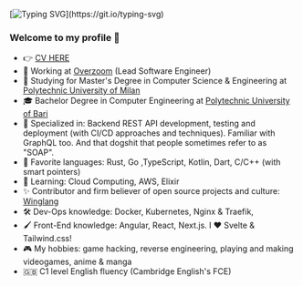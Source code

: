 [![Typing SVG](https://readme-typing-svg.herokuapp.com?size=20&duration=6000&width=400&height=30&lines=Hi!+My+name+is+Giovanni.;I'm+a+Software+Engineer.)](https://git.io/typing-svg)

### Welcome to my profile 👋

- 👉 [CV HERE](https://cdn.or2.life/p/resume.pdf)
- 🏢 Working at [Overzoom](https://overzoom.it) (Lead Software Engineer)
- 🏫 Studying for Master's Degree in Computer Science & Engineering at [Polytechnic University of Milan](https://polimi.it/)
- :mortar_board: Bachelor Degree in Computer Engineering at [Polytechnic University of Bari](http://www.poliba.it/)
- 🎯 Specialized in: Backend REST API development, testing and deployment (with CI/CD approaches and techniques). Familiar with GraphQL too. And that dogshit that people sometimes refer to as "SOAP".
- 🚀 Favorite languages: Rust, Go ,TypeScript, Kotlin, Dart, C/C++ (with smart pointers)
- 🌱 Learning: Cloud Computing, AWS, Elixir
- ✨ Contributor and firm believer of open source projects and culture: [Winglang](https://www.winglang.io/)
- 🛠️ Dev-Ops knowledge: Docker, Kubernetes, Nginx & Traefik,
- 🖌️ Front-End knowledge: Angular, React, Next.js. I ♥️ Svelte & Tailwind.css!
- 🎮 My hobbies: game hacking, reverse engineering, playing and making videogames, anime & manga
- 🇬🇧 C1 level English fluency (Cambridge English's FCE)
